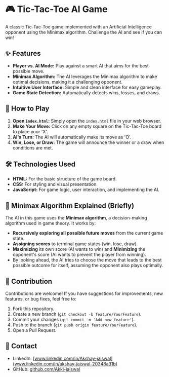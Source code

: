 # 🎮 Tic-Tac-Toe AI Game

A classic Tic-Tac-Toe game implemented with an Artificial Intelligence opponent using the Minimax algorithm. Challenge the AI and see if you can win!

## ✨ Features

* **Player vs. AI Mode:** Play against a smart AI that aims for the best possible move.
* **Minimax Algorithm:** The AI leverages the Minimax algorithm to make optimal decisions, making it a challenging opponent.
* **Intuitive User Interface:** Simple and clean interface for easy gameplay.
* **Game State Detection:** Automatically detects wins, losses, and draws.

## 🚀 How to Play

1.  **Open `index.html`:** Simply open the `index.html` file in your web browser.
2.  **Make Your Move:** Click on any empty square on the Tic-Tac-Toe board to place your 'X'.
3.  **AI's Turn:** The AI will automatically make its move as 'O'.
4.  **Win, Lose, or Draw:** The game will announce the winner or a draw when conditions are met.

## 🛠️ Technologies Used

* **HTML:** For the basic structure of the game board.
* **CSS:** For styling and visual presentation.
* **JavaScript:** For game logic, user interaction, and implementing the AI.

## 🧠 Minimax Algorithm Explained (Briefly)

The AI in this game uses the **Minimax algorithm**, a decision-making algorithm used in game theory. It works by:

* **Recursively exploring all possible future moves** from the current game state.
* **Assigning scores** to terminal game states (win, lose, draw).
* **Maximizing** its own score (AI wants to win) and **Minimizing** the opponent's score (AI wants to prevent the player from winning).
* By looking ahead, the AI tries to choose the move that leads to the best possible outcome for itself, assuming the opponent also plays optimally.

## 🤝 Contribution

Contributions are welcome! If you have suggestions for improvements, new features, or bug fixes, feel free to:

1.  Fork this repository.
2.  Create a new branch (`git checkout -b feature/YourFeature`).
3.  Commit your changes (`git commit -m 'Add new feature'`).
4.  Push to the branch (`git push origin feature/YourFeature`).
5.  Open a Pull Request.


## 📧 Contact

* LinkedIn: [www.linkedin.com/in/Akshay-jaiswal](www.linkedin.com/in/akshay-jaiswal-20348a31b)
* GitHub: [github.com/Akki-jaiswal](https://github.com/Akki-jaiswal)
